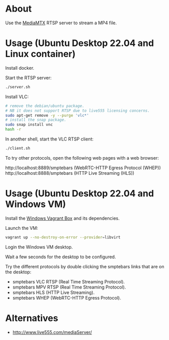 # About

Use the [MediaMTX](https://github.com/bluenviron/mediamtx) RTSP server to stream a MP4 file.

# Usage (Ubuntu Desktop 22.04 and Linux container)

Install docker.

Start the RTSP server:

```bash
./server.sh
```

Install VLC:

```bash
# remove the debian/ubuntu package.
# NB it does not support RTSP due to live555 licensing concerns.
sudo apt-get remove -y --purge 'vlc*'
# install the snap package.
sudo snap install vnc
hash -r
```

In another shell, start the VLC RTSP client:

```bash
./client.sh
```

To try other protocols, open the following web pages with a web browser:

http://localhost:8889/smptebars (WebRTC-HTTP Egress Protocol (WHEP))
http://localhost:8888/smptebars (HTTP Live Streaming (HLS))

# Usage (Ubuntu Desktop 22.04 and Windows VM)

Install the [Windows Vagrant Box](https://github.com/rgl/windows-vagrant) and its dependencies.

Launch the VM:

```bash
vagrant up --no-destroy-on-error --provider=libvirt
```

Login the Windows VM desktop.

Wait a few seconds for the desktop to be configured.

Try the different protocols by double clicking the smptebars links that are on the desktop:

* smptebars VLC RTSP (Real Time Streaming Protocol).
* smptebars MPV RTSP (Real Time Streaming Protocol).
* smptebars HLS (HTTP Live Streaming).
* smptebars WHEP (WebRTC-HTTP Egress Protocol).

# Alternatives

* http://www.live555.com/mediaServer/
